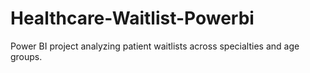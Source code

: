 # Healthcare-Waitlist-Powerbi
Power BI project analyzing patient waitlists across specialties and age groups.
